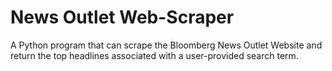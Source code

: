 # News Outlet Web-Scraper
A Python program that can scrape the Bloomberg News Outlet Website and return the top headlines associated with a user-provided search term.
